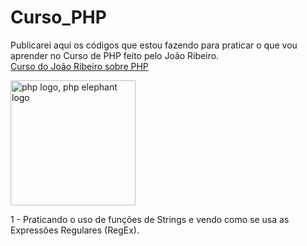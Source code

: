 # Curso_PHP
Publicarei aqui os códigos que estou fazendo para praticar o que vou aprender no Curso de PHP feito pelo João Ribeiro. <br>
<a href="https://www.youtube.com/watch?v=jVUeF7cZdFE&list=PLXik_5Br-zO9wODVI0j58VuZXkITMf7gZ&index=1&ab_channel=Jo%C3%A3oRibeiro">Curso do João Ribeiro sobre PHP</a>

<a href="https://www.freepnglogos.com/pics/php-logo"><img src="https://www.freepnglogos.com/uploads/php-logo-png/php-logo-php-elephant-logo-vectors-download-5.png" width="200" alt="php logo, php elephant logo"/></a>

1 - Praticando o uso de funções de Strings e vendo como se usa as Expressões Regulares (RegEx).
